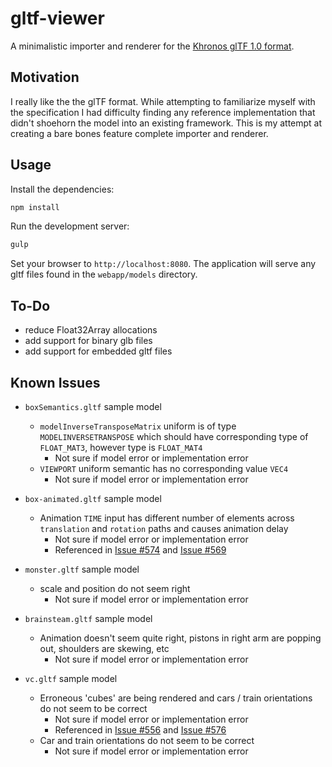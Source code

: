 # gltf-viewer

A minimalistic importer and renderer for the [Khronos glTF 1.0 format](https://github.com/KhronosGroup/glTF).

## Motivation

I really like the the glTF format. While attempting to familiarize myself with the specification I had difficulty finding any reference implementation that didn't shoehorn the model into an existing framework. This is my attempt at creating a bare bones feature complete importer and renderer.

## Usage

Install the dependencies:

```bash
npm install
```

Run the development server:

```bash
gulp
```

Set your browser to `http://localhost:8080`. The application will serve any gltf files found in the `webapp/models` directory.

## To-Do

- reduce Float32Array allocations
- add support for binary glb files
- add support for embedded gltf files  

## Known Issues

- `boxSemantics.gltf` sample model

    - `modelInverseTransposeMatrix` uniform is of type `MODELINVERSETRANSPOSE` which should have corresponding type of `FLOAT_MAT3`, however type is `FLOAT_MAT4`
        - Not sure if model error or implementation error
    - `VIEWPORT` uniform semantic has no corresponding value `VEC4`
        - Not sure if model error or implementation error


- `box-animated.gltf` sample model

    - Animation `TIME` input has different number of elements across `translation` and `rotation` paths and causes animation delay
        - Not sure if model error or implementation error
        - Referenced in [Issue #574](https://github.com/KhronosGroup/glTF/issues/573) and [Issue #569](https://github.com/KhronosGroup/glTF/issues/569)


- `monster.gltf` sample model

    - scale and position do not seem right
        - Not sure if model error or implementation error


- `brainsteam.gltf` sample model

    - Animation doesn't seem quite right, pistons in right arm are popping out, shoulders are skewing, etc
        - Not sure if model error or implementation error


- `vc.gltf` sample model

    - Erroneous 'cubes' are being rendered and cars / train orientations do not seem to be correct
        - Not sure if model error or implementation error
        - Referenced in [Issue #556](https://github.com/KhronosGroup/glTF/issues/556) and [Issue #576](https://github.com/KhronosGroup/glTF/issues/576)
    - Car and train orientations do not seem to be correct
        - Not sure if model error or implementation error

